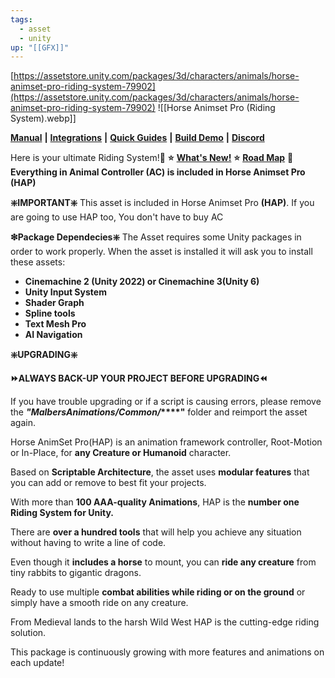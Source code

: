 ```yaml
---
tags:
  - asset
  - unity
up: "[[GFX]]"
---
```

[https://assetstore.unity.com/packages/3d/characters/animals/horse-animset-pro-riding-system-79902](https://assetstore.unity.com/packages/3d/characters/animals/horse-animset-pro-riding-system-79902)
![[Horse Animset Pro (Riding System).webp]]

[**Manual**](https://malbers-animations.gitbook.io/animal-controller/) **|** [**Integrations**](https://malbers-animations.gitbook.io/animal-controller/annex/integrations) **|** [**Quick Guides**](https://malbers-animations.gitbook.io/animal-controller/how-to-hap/make-any-animal-mountable) **|** [**Build Demo**](https://drive.google.com/file/d/1d6fOATbXq_v3fxAgEieYTiUuUo9DYHPj/view?usp=sharing) **|** [**Discord**](https://discord.gg/evr5tSP)

Here is your ultimate Riding System!🏇
**⭐** [**What's New!**](https://malbers-animations.gitbook.io/animal-controller/annex/changelog)
**⭐** [**Road Map**](https://malbers-animations.gitbook.io/animal-controller/road-map)
**💖Everything in Animal Controller (AC) is included in Horse Animset Pro (HAP)**

**❇️IMPORTANT❇️**
This asset is included in Horse Animset Pro **(HAP)**.
If you are going to use HAP too, You don't have to buy AC

**❇Package Dependecies❇️**
The Asset requires some Unity packages in order to work properly. When the asset is installed it will ask you to install these assets:

- **Cinemachine 2 (Unity 2022) or Cinemachine 3(Unity 6)**
- **Unity Input System**
- **Shader Graph**
- **Spline tools**
- **Text Mesh Pro**
- **AI Navigation**

**❇️UPGRADING❇️**

**⏩ALWAYS BACK-UP YOUR PROJECT BEFORE UPGRADING⏪**

If you have trouble upgrading or if a script is causing errors, please remove the **_"MalbersAnimations/Common/_****"** folder and reimport the asset again.

Horse AnimSet Pro(HAP) is an animation framework controller, Root-Motion or In-Place, for **any Creature or Humanoid** character.

Based on **Scriptable Architecture**, the asset uses **modular features** that you can add or remove to best fit your projects.

With more than **100 AAA-quality Animations**, HAP is the **number one Riding System for Unity.**

There are **over a hundred tools** that will help you achieve any situation without having to write a line of code.

Even though it **includes a horse** to mount, you can **ride any creature** from tiny rabbits to gigantic dragons.

Ready to use multiple **combat abilities while riding or on the ground** or simply have a smooth ride on any creature.

From Medieval lands to the harsh Wild West HAP is the cutting-edge riding solution.

This package is continuously growing with more features and animations on each update!
